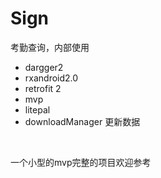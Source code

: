 # Sign
 
 考勤查询，内部使用
* dargger2
* rxandroid2.0
* retrofit 2
* mvp
* litepal
* downloadManager 更新数据
<br>

一个小型的mvp完整的项目欢迎参考<br>
 
 
